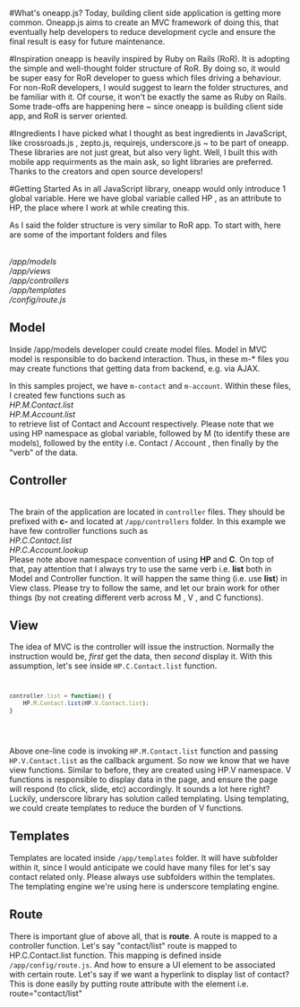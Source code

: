 #What's oneapp.js?
Today, building client side application is getting more common. Oneapp.js aims to create an MVC framework of doing this, that eventually help developers to reduce development cycle and ensure the final result is easy for future maintenance.
 
#Inspiration
oneapp is heavily inspired by Ruby on Rails (RoR). It is adopting the simple and well-thought folder structure of RoR. By doing so, it would be super easy for RoR developer to guess which files driving a behaviour. For non-RoR developers, I would suggest to learn the folder structures, and be familiar with it.
Of course, it won't be exactly the same as Ruby on Rails. Some trade-offs are happening here ~ since oneapp is building client side app, and RoR is server oriented.

#Ingredients
I have picked what I thought as best ingredients in JavaScript, like crossroads.js , zepto.js, requirejs, underscore.js ~ to be part of oneapp. These libraries are not just great, but also very light. Well, I built this with mobile app requirments as the main ask, so light libraries are preferred. 
Thanks to the creators and open source developers!

#Getting Started
As in all JavaScript library, oneapp would only introduce 1 global variable. Here we have global variable called HP , as an attribute to HP, the place where I work at while creating this.

As I said the folder structure is very similar to RoR app.
To start with, here are some of the important folders and files

<i>
<br/>/app/models
<br/>/app/views
<br/>/app/controllers
<br/>/app/templates
<br/>/config/route.js
</i>

## Model
Inside /app/models developer could create model files. 
Model in MVC model is responsible to do backend interaction. Thus, in these m-* files you may create functions that getting data from backend, e.g. via AJAX.

In this samples project, we have <code>m-contact</code> and <code>m-account</code>.
Within these files, I created few functions such as
<i>
<br/>HP.M.Contact.list
<br/>HP.M.Account.list
</i>
<br/>to retrieve list of Contact and Account respectively. Please note that we using HP namespace as global variable, followed by M (to identify these are models), followed by the entity i.e. Contact / Account , then finally by the "verb" of the data.

## Controller
<br>The brain of the application are located in <code>controller</code> files. They should be prefixed with <b>c-</b> and located at <code>/app/controllers</code> folder.
In this example we have few controller functions such as
<i>
<br/>HP.C.Contact.list
<br/>HP.C.Account.lookup
</i> 
<br/>Please note above namespace convention of using <b>HP</b> and <b>C</b>. On top of that, pay attention that I always try to use the same verb i.e. <b>list</b> both in Model and Controller function. It will happen the same thing (i.e. use <b>list</b>) in View class. Please try to follow the same, and let our brain work for other things (by not creating different verb across M , V , and C functions).

## View
The idea of MVC is the controller will issue the instruction. Normally the instruction would be, <i>first</i> get the data, then <i>second</i> display it. With this assumption, let's see inside <code>HP.C.Contact.list</code> function.
<code>
```javascript
controller.list = function() {
	HP.M.Contact.list(HP.V.Contact.list);	
}
```
</code>

<br>Above one-line code is invoking <code>HP.M.Contact.list</code> function and passing <code>HP.V.Contact.list</code> as the callback argument.
So now we know that we have view functions. Similar to before, they are created using HP.V namespace. V functions is responsible to display data in the page, and ensure the page will respond (to click, slide, etc) accordingly. It sounds a lot here right? Luckily, underscore library has solution called templating. Using templating, we could create templates to reduce the burden of V functions.

## Templates
Templates are located inside <code>/app/templates</code> folder. It will have subfolder within it, since I would anticipate we could have many files for let's say contact related only. Please always use subfolders within the templates.
The templating engine we're using here is underscore templating engine.

## Route
There is important glue of above all, that is <b>route</b>. A route is mapped to a controller function. Let's say "contact/list" route is mapped to HP.C.Contact.list function. This mapping is defined inside <code>/app/config/route.js</code>. And how to ensure a UI element to be associated with certain route. Let's say if we want a hyperlink to display list of contact? This is done easily by putting route attribute with the element i.e. route="contact/list"





 

